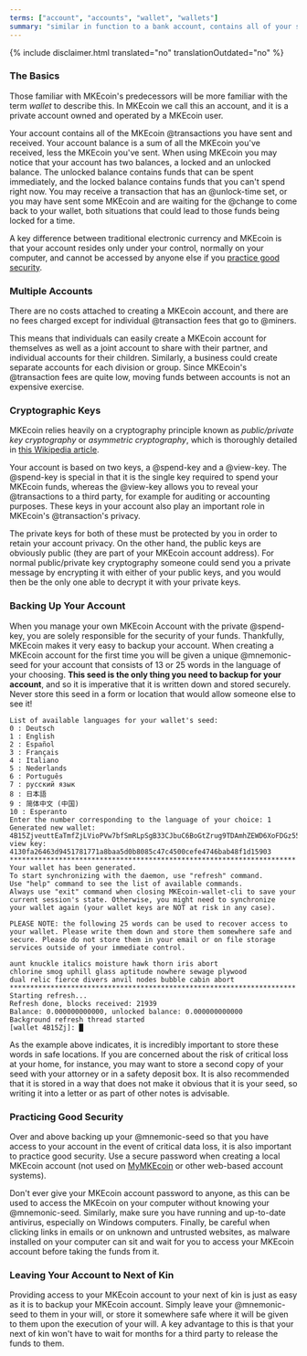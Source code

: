 ```yaml
---
terms: ["account", "accounts", "wallet", "wallets"]
summary: "similar in function to a bank account, contains all of your sent and received transactions"
---
```


{% include disclaimer.html translated="no" translationOutdated="no" %}
### The Basics

Those familiar with MKEcoin's predecessors will be more familiar with the term *wallet* to describe this. In MKEcoin we call this an account, and it is a private account owned and operated by a MKEcoin user.

Your account contains all of the MKEcoin @transactions you have sent and received. Your account balance is a sum of all the MKEcoin you've received, less the MKEcoin you've sent. When using MKEcoin you may notice that your account has two balances, a locked and an unlocked balance. The unlocked balance contains funds that can be spent immediately, and the locked balance contains funds that you can't spend right now. You may receive a transaction that has an @unlock-time set, or you may have sent some MKEcoin and are waiting for the @change to come back to your wallet, both situations that could lead to those funds being locked for a time.

A key difference between traditional electronic currency and MKEcoin is that your account resides only under your control, normally on your computer, and cannot be accessed by anyone else if you [practice good security](#practicing-good-security).

### Multiple Accounts

There are no costs attached to creating a MKEcoin account, and there are no fees charged except for individual @transaction fees that go to @miners.

This means that individuals can easily create a MKEcoin account for themselves as well as a joint account to share with their partner, and individual accounts for their children. Similarly, a business could create separate accounts for each division or group. Since MKEcoin's @transaction fees are quite low, moving funds between accounts is not an expensive exercise.

### Cryptographic Keys

MKEcoin relies heavily on a cryptography principle known as *public/private key cryptography* or *asymmetric cryptography*, which is thoroughly detailed in [this Wikipedia article](https://en.wikipedia.org/wiki/Public-key_cryptography).

Your account is based on two keys, a @spend-key and a @view-key. The @spend-key is special in that it is the single key required to spend your MKEcoin funds, whereas the @view-key allows you to reveal your @transactions to a third party, for example for auditing or accounting purposes. These keys in your account also play an important role in MKEcoin's @transaction's privacy.

The private keys for both of these must be protected by you in order to retain your account privacy. On the other hand, the public keys are obviously public (they are part of your MKEcoin account address). For normal public/private key cryptography someone could send you a private message by encrypting it with either of your public keys, and you would then be the only one able to decrypt it with your private keys.

### Backing Up Your Account

When you manage your own MKEcoin Account with the private @spend-key, you are solely responsible for the security of your funds. Thankfully, MKEcoin makes it very easy to backup your account. When creating a MKEcoin account for the first time you will be given a unique @mnemonic-seed for your account that consists of 13 or 25 words in the language of your choosing. **This seed is the only thing you need to backup for your account**, and so it is imperative that it is written down and stored securely.  Never store this seed in a form or location that would allow someone else to see it!

```
List of available languages for your wallet's seed:
0 : Deutsch
1 : English
2 : Español
3 : Français
4 : Italiano
5 : Nederlands
6 : Português
7 : русский язык
8 : 日本語
9 : 简体中文 (中国)
10 : Esperanto
Enter the number corresponding to the language of your choice: 1
Generated new wallet: 4B15ZjveuttEaTmfZjLVioPVw7bfSmRLpSgB33CJbuC6BoGtZrug9TDAmhZEWD6XoFDGz55bgzisT9Dnv61sbsA6Sa47TYu
view key: 4130fa26463d9451781771a8baa5d0b8085c47c4500cefe4746bab48f1d15903
**********************************************************************
Your wallet has been generated.
To start synchronizing with the daemon, use "refresh" command.
Use "help" command to see the list of available commands.
Always use "exit" command when closing MKEcoin-wallet-cli to save your
current session's state. Otherwise, you might need to synchronize
your wallet again (your wallet keys are NOT at risk in any case).

PLEASE NOTE: the following 25 words can be used to recover access to your wallet. Please write them down and store them somewhere safe and secure. Please do not store them in your email or on file storage services outside of your immediate control.

aunt knuckle italics moisture hawk thorn iris abort
chlorine smog uphill glass aptitude nowhere sewage plywood
dual relic fierce divers anvil nodes bubble cabin abort
**********************************************************************
Starting refresh...
Refresh done, blocks received: 21939                            
Balance: 0.000000000000, unlocked balance: 0.000000000000
Background refresh thread started
[wallet 4B15Zj]: █

```

As the example above indicates, it is incredibly important to store these words in safe locations. If you are concerned about the risk of critical loss at your home, for instance, you may want to store a second copy of your seed with your attorney or in a safety deposit box. It is also recommended that it is stored in a way that does not make it obvious that it is your seed, so writing it into a letter or as part of other notes is advisable.

### Practicing Good Security

Over and above backing up your @mnemonic-seed so that you have access to your account in the event of critical data loss, it is also important to practice good security. Use a secure password when creating a local MKEcoin account (not used on [MyMKEcoin](https://myMKEcoin.com) or other web-based account systems).

Don't ever give your MKEcoin account password to anyone, as this can be used to access the MKEcoin on your computer without knowing your @mnemonic-seed. Similarly, make sure you have running and up-to-date antivirus, especially on Windows computers. Finally, be careful when clicking links in emails or on unknown and untrusted websites, as malware installed on your computer can sit and wait for you to access your MKEcoin account before taking the funds from it.

### Leaving Your Account to Next of Kin

Providing access to your MKEcoin account to your next of kin is just as easy as it is to backup your MKEcoin account. Simply leave your @mnemonic-seed to them in your will, or store it somewhere safe where it will be given to them upon the execution of your will. A key advantage to this is that your next of kin won't have to wait for months for a third party to release the funds to them.
